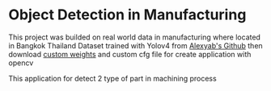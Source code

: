 # Object Detection in Manufacturing

This project was builded on real world data in manufacturing where located in Bangkok Thailand
Dataset trained with Yolov4 from [Alexyab's Github](https://github.com/AlexeyAB/darknet) then download [custom weights](https://drive.google.com/file/d/1V15n4NMpDBGiZqovGvC3rmPLQfrmF7N3/view?usp=sharing) and custom cfg file 
for create application with opencv

This application for detect 2 type of part in machining process

